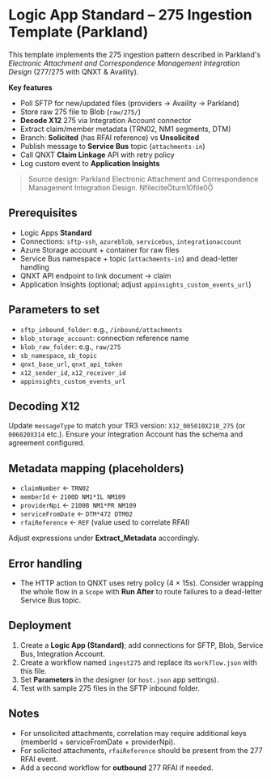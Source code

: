 
# Logic App Standard – 275 Ingestion Template (Parkland)

This template implements the 275 ingestion pattern described in Parkland's *Electronic Attachment and Correspondence Management Integration Design* (277/275 with QNXT & Availity).

**Key features**
- Poll SFTP for new/updated files (providers → Availity → Parkland)
- Store raw 275 file to Blob (`raw/275/`)
- **Decode X12** 275 via Integration Account connector
- Extract claim/member metadata (TRN02, NM1 segments, DTM)
- Branch: **Solicited** (has RFAI reference) vs **Unsolicited**
- Publish message to **Service Bus** topic (`attachments-in`)
- Call QNXT **Claim Linkage** API with retry policy
- Log custom event to **Application Insights**

> Source design: Parkland Electronic Attachment and Correspondence Management Integration Design. fileciteturn10file0

## Prerequisites
- Logic Apps **Standard**
- Connections: `sftp-ssh`, `azureblob`, `servicebus`, `integrationaccount`
- Azure Storage account + container for raw files
- Service Bus namespace + topic (`attachments-in`) and dead-letter handling
- QNXT API endpoint to link document → claim
- Application Insights (optional; adjust `appinsights_custom_events_url`)

## Parameters to set
- `sftp_inbound_folder`: e.g., `/inbound/attachments`
- `blob_storage_account`: connection reference name
- `blob_raw_folder`: e.g., `raw/275`
- `sb_namespace`, `sb_topic`
- `qnxt_base_url`, `qnxt_api_token`
- `x12_sender_id`, `x12_receiver_id`
- `appinsights_custom_events_url`

## Decoding X12
Update `messageType` to match your TR3 version: `X12_005010X210_275` (or `006020X314` etc.). Ensure your Integration Account has the schema and agreement configured.

## Metadata mapping (placeholders)
- `claimNumber` ← `TRN02`
- `memberId` ← `2100D NM1*IL NM109`
- `providerNpi` ← `2100B NM1*PR NM109`
- `serviceFromDate` ← `DTM*472 DTM02`
- `rfaiReference` ← `REF` (value used to correlate RFAI)

Adjust expressions under **Extract_Metadata** accordingly.

## Error handling
- The HTTP action to QNXT uses retry policy (4 × 15s). Consider wrapping the whole flow in a `Scope` with **Run After** to route failures to a dead-letter Service Bus topic.

## Deployment
1. Create a **Logic App (Standard)**; add connections for SFTP, Blob, Service Bus, Integration Account.
2. Create a workflow named `ingest275` and replace its `workflow.json` with this file.
3. Set **Parameters** in the designer (or `host.json` app settings).
4. Test with sample 275 files in the SFTP inbound folder.

## Notes
- For unsolicited attachments, correlation may require additional keys (memberId + serviceFromDate + providerNpi).
- For solicited attachments, `rfaiReference` should be present from the 277 RFAI event.
- Add a second workflow for **outbound** 277 RFAI if needed.
